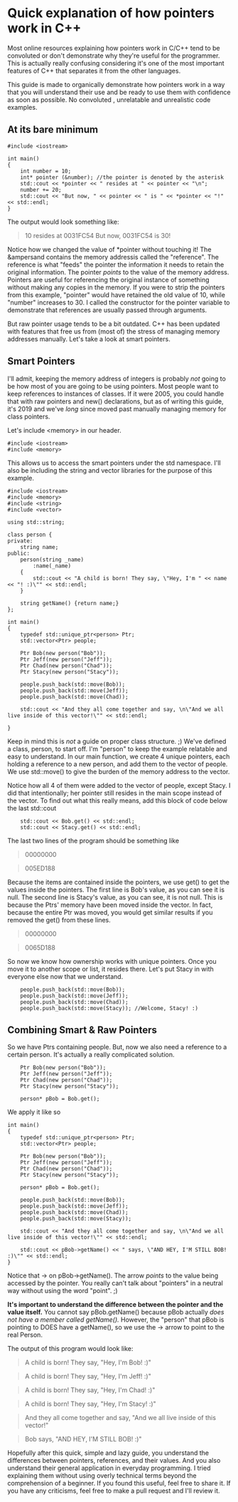 # Quick explanation of how pointers work in C++
Most online resources explaining how pointers work in C/C++ tend to be convoluted or don't demonstrate why they're useful for the programmer. This is actually really confusing considering it's one of the most important features of C++ that separates it from the other languages. 

This guide is made to organically demonstrate how pointers work in a way that you will understand their use and be ready to use them with confidence as soon as possible. No convoluted , unrelatable and unrealistic code examples.

## At its bare minimum

```
#include <iostream>

int main()
{
	int number = 10;
	int* pointer (&number); //the pointer is denoted by the asterisk
	std::cout << *pointer << " resides at " << pointer << "\n";
	number += 20;
	std::cout << "But now, " << pointer << " is " << *pointer << "!" << std::endl;
}
```

The output would look something like:
> 10 resides at 0031FC54
> But now, 0031FC54 is 30!

Notice how we changed the value of \*pointer without touching it! The &ampersand contains the memory addressis called the "reference". The reference is what "feeds" the pointer the information it needs to retain the original information. The pointer *points* to the value of the memory address. Pointers are useful for referencing the original instance of something without making any copies in the memory. 
If you were to strip the pointers from this example, "pointer" would have retained the old value of 10, while "number" increases to 30. I called the constructor for the pointer variable to demonstrate that references are usually passed through arguments. 

But raw pointer usage tends to be a bit outdated. C++ has been updated with features that free us from (most of) the stress of managing memory addresses manually. Let's take a look at smart pointers.

## Smart Pointers

I'll admit, keeping the memory address of integers is probably *not* going to be how most of you are going to be using pointers. Most people want to keep references to instances of classes. If it were 2005, you could handle that with raw pointers and new() declarations, but as of writing this guide, it's 2019 and we've *long* since moved past manually managing memory for class pointers.

Let's include \<memory> in our header.
  
```
#include <iostream>
#include <memory>
```
This allows us to access the smart pointers under the std namespace. I'll also be including the string and vector libraries for the purpose of this example. 

```
#include <iostream>
#include <memory>
#include <string>
#include <vector>

using std::string;

class person {
private:
	string name;
public:
	person(string _name)
		:name(_name)
	{
		std::cout << "A child is born! They say, \"Hey, I'm " << name << "! :)\"" << std::endl;
	}

	string getName() {return name;}
};

int main()
{
	typedef std::unique_ptr<person> Ptr;
	std::vector<Ptr> people;

	Ptr Bob(new person("Bob"));
	Ptr Jeff(new person("Jeff"));
	Ptr Chad(new person("Chad"));
	Ptr Stacy(new person("Stacy"));

	people.push_back(std::move(Bob));
	people.push_back(std::move(Jeff));
	people.push_back(std::move(Chad));

	std::cout << "And they all come together and say, \n\"And we all live inside of this vector!\"" << std::endl;

}
  ```
Keep in mind this is *not* a guide on proper class structure. ;) We've defined a class, person, to start off. I'm "person" to keep the example relatable and easy to understand. In our main function, we create 4 unique pointers, each holding a reference to a new person, and add them to the vector of people. We use std::move() to give the burden of the memory address to the vector.

Notice how all 4 of them were added to the vector of people, except Stacy. I did that intentionally; her pointer still resides in the main scope instead of the vector. To find out what this really means, add this block of code below the last std::cout

```
	std::cout << Bob.get() << std::endl;
	std::cout << Stacy.get() << std::endl;
 ```
 The last two lines of the program should be something like 
 
 > 00000000
 
 > 005ED188
 
 Because the items are contained inside the pointers, we use get() to get the values inside the pointers. The first line is Bob's value, as you can see it is null. The second line is Stacy's value, as you can see, it is not null. This is because the Ptrs' memory have been moved inside the vector. In fact, because the entire Ptr was moved, you would get similar results if you removed the get() from these lines. 
 
> 00000000

> 0065D188

So now we know how ownership works with unique pointers. Once you move it to another scope or list, it resides there. Let's put Stacy in with everyone else now that we understand. 

```
	people.push_back(std::move(Bob));
	people.push_back(std::move(Jeff));
	people.push_back(std::move(Chad));
	people.push_back(std::move(Stacy)); //Welcome, Stacy! :)
```

## Combining Smart & Raw Pointers

So we have Ptrs containing people. But, now we also need a reference to a certain person. It's actually a really complicated solution.

```
	Ptr Bob(new person("Bob"));
	Ptr Jeff(new person("Jeff"));
	Ptr Chad(new person("Chad"));
	Ptr Stacy(new person("Stacy"));

	person* pBob = Bob.get();
```
We apply it like so

```
int main()
{
	typedef std::unique_ptr<person> Ptr;
	std::vector<Ptr> people;

	Ptr Bob(new person("Bob"));
	Ptr Jeff(new person("Jeff"));
	Ptr Chad(new person("Chad"));
	Ptr Stacy(new person("Stacy"));

	person* pBob = Bob.get();

	people.push_back(std::move(Bob));
	people.push_back(std::move(Jeff));
	people.push_back(std::move(Chad));
	people.push_back(std::move(Stacy)); 

	std::cout << "And they all come together and say, \n\"And we all live inside of this vector!\"" << std::endl;

	std::cout << pBob->getName() << " says, \"AND HEY, I'M STILL BOB! :)\"" << std::endl;
}
```
Notice that -> on pBob->getName(). The arrow *points* to the value being accessed by the pointer. You really can't talk about "pointers" in a neutral way without using the word "point". ;) 

**It's important to understand the difference between the pointer and the value itself.** You cannot say pBob.getName() because pBob actually *does not have a member called getName().* However, the "person" that pBob is pointing to DOES have a getName(), so we use the -> arrow to point to the real Person. 

The output of this program would look like:


> A child is born! They say, "Hey, I'm Bob! :)"

> A child is born! They say, "Hey, I'm Jeff! :)"

> A child is born! They say, "Hey, I'm Chad! :)"

> A child is born! They say, "Hey, I'm Stacy! :)"

> And they all come together and say,
> "And we all live inside of this vector!"

> Bob says, "AND HEY, I'M STILL BOB! :)"

Hopefully after this quick, simple and lazy guide, you understand the differences between pointers, references, and their values. And you also understand their general application in everyday programming. I tried explaining them without using overly technical terms beyond the comprehension of a beginner. If you found this useful, feel free to share it. If you have any criticisms, feel free to make a pull request and I'll review it. 
